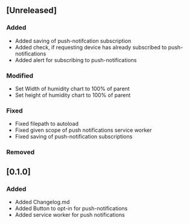 ## [Unreleased]
### Added
- Added saving of push-notifcation subscription
- Added check, if requesting device has already subscribed to push-notifications
- Added alert for subscribing to push-notifications

### Modified
- Set Width of humidity chart to 100% of parent
- Set height of humidity chart to 100% of parent

### Fixed
- Fixed filepath to autoload
- Fixed given scope of push notifications service worker
- Fixed saving of push-notification subscriptions

### Removed

## [0.1.0]
### Added
- Added Changelog.md
- Added Button to opt-in for push-notifications
- Added service worker for push notifications